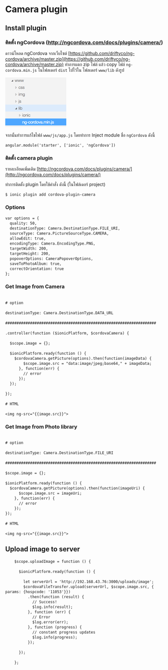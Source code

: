 # Camera plugin
## Install plugin

### ติดตั้ง ngCordova (http://ngcordova.com/docs/plugins/camera/)

ดาวน์โหลด ngCordova จากเว็บไซต์ [https://github.com/driftyco/ng-cordova/archive/master.zip](https://github.com/driftyco/ng-cordova/archive/master.zip)
ทำการแตก zip ไฟล์ แล้ว copy ไฟล์ `ng-cordova.min.js` ในโฟลเดอร์ `dist` ไปไว้ใน โฟลเดอร์ `www/lib` ดังรูป

![](./images/04/img01.png)

จากนั้นทำการแก้ไขไฟล์ `www/js/app.js` โดยทำการ Inject module ชื่อ `ngCordova` ดังนี้

```
angular.module('starter', ['ionic', 'ngCordova'])
```

### ติดตั้ง camera plugin

รายละเอียดเพิ่มเติม [http://ngcordova.com/docs/plugins/camera/](http://ngcordova.com/docs/plugins/camera/)

ทำการติดตั้ง plugin โดยใช้คำสั่ง ดังนี้ (ในโฟล์เดอร์ project)

```
$ ionic plugin add cordova-plugin-camera
```

### Options

```
var options = {
  quality: 50,
  destinationType: Camera.DestinationType.FILE_URI,
  sourceType: Camera.PictureSourceType.CAMERA,
  allowEdit: true,
  encodingType: Camera.EncodingType.PNG,
  targetWidth: 200,
  targetHeight: 200,
  popoverOptions: CameraPopoverOptions,
  saveToPhotoAlbum: true,
  correctOrientation: true
};
```

### Get Image from Camera

```

# option

destinationType: Camera.DestinationType.DATA_URL

###################################################################

.controller(function ($ionicPlatform, $cordovaCamera) {

  $scope.image = {};

  $ionicPlatform.ready(function () {
    $cordovaCamera.getPicture(options).then(function(imageData) {
        $scope.image.src = "data:image/jpeg;base64," + imageData;
      }, function(err) {
        // error
      });
  });

});

# HTML

<img ng-src="{{image.src}}">

```

### Get Image from Photo library


```

# option

destinationType: Camera.DestinationType.FILE_URI

###################################################################

$scope.image = {};

$ionicPlatform.ready(function () {
  $cordovaCamera.getPicture(options).then(function(imageUri) {
      $scope.image.src = imageUri;
    }, function(err) {
      // error
    });
});

# HTML

<img ng-src="{{image.src}}">
```

## Upload image to server

```
    $scope.uploadImage = function () {

      $ionicPlatform.ready(function () {

        let serverUrl = 'http://192.168.43.76:3000/uploads/image';
        $cordovaFileTransfer.upload(serverUrl, $scope.image.src, { params: {hospcode: '11053'}})
          .then(function (result) {
            // Success!
            $log.info(result);
          }, function (err) {
            // Error
            $log.error(err);
          }, function (progress) {
            // constant progress updates
            $log.info(progress);
          });

      });

    };
```